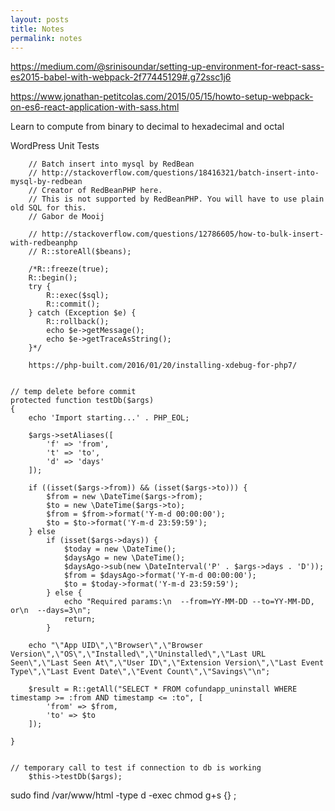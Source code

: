 ```yaml
---
layout: posts
title: Notes
permalink: notes
---
```


https://medium.com/@srinisoundar/setting-up-environment-for-react-sass-es2015-babel-with-webpack-2f77445129#.g72ssc1j6

https://www.jonathan-petitcolas.com/2015/05/15/howto-setup-webpack-on-es6-react-application-with-sass.html

Learn to compute from binary to decimal to hexadecimal and octal

WordPress Unit Tests



        // Batch insert into mysql by RedBean
        // http://stackoverflow.com/questions/18416321/batch-insert-into-mysql-by-redbean
        // Creator of RedBeanPHP here.
        // This is not supported by RedBeanPHP. You will have to use plain old SQL for this.
        // Gabor de Mooij

        // http://stackoverflow.com/questions/12786605/how-to-bulk-insert-with-redbeanphp
        // R::storeAll($beans);

        /*R::freeze(true);
        R::begin();
        try {
            R::exec($sql);
            R::commit();
        } catch (Exception $e) {
            R::rollback();
            echo $e->getMessage();
            echo $e->getTraceAsString();
        }*/
        
        https://php-built.com/2016/01/20/installing-xdebug-for-php7/
        

    // temp delete before commit
    protected function testDb($args)
    {
        echo 'Import starting...' . PHP_EOL;

        $args->setAliases([
            'f' => 'from',
            't' => 'to',
            'd' => 'days'
        ]);

        if ((isset($args->from)) && (isset($args->to))) {
            $from = new \DateTime($args->from);
            $to = new \DateTime($args->to);
            $from = $from->format('Y-m-d 00:00:00');
            $to = $to->format('Y-m-d 23:59:59');
        } else
            if (isset($args->days)) {
                $today = new \DateTime();
                $daysAgo = new \DateTime();
                $daysAgo->sub(new \DateInterval('P' . $args->days . 'D'));
                $from = $daysAgo->format('Y-m-d 00:00:00');
                $to = $today->format('Y-m-d 23:59:59');
            } else {
                echo "Required params:\n  --from=YY-MM-DD --to=YY-MM-DD, or\n  --days=3\n";
                return;
            }

        echo "\"App UID\",\"Browser\",\"Browser Version\",\"OS\",\"Installed\",\"Uninstalled\",\"Last URL Seen\",\"Last Seen At\",\"User ID\",\"Extension Version\",\"Last Event Type\",\"Last Event Date\",\"Event Count\",\"Savings\"\n";

        $result = R::getAll("SELECT * FROM cofundapp_uninstall WHERE timestamp >= :from AND timestamp <= :to", [
            'from' => $from,
            'to' => $to
        ]);

    }


    // temporary call to test if connection to db is working
        $this->testDb($args);        
        
sudo find /var/www/html -type d -exec chmod g+s {} \;